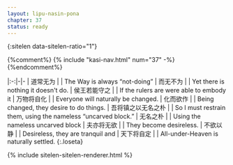 ```yaml
---
layout: lipu-nasin-pona
chapter: 37
status: ready
---
```


{:sitelen data-sitelen-ratio="1"}

{%comment%}
{% include "kasi-nav.html" num="37" -%}
{%endcomment%}

|:-:|-|-
| 道常无为 |  | The Way is always “not-doing”
| 而无不为 |  | Yet there is nothing it doesn't do.
| 侯王若能守之 |  | If the rulers are were able to embody it
| 万物将自化 |  | Everyone will naturally be changed.
| 化而欲作 |  | Being changed, they desire to do things.
| 吾将镇<wbr/>之以<wbr/>无名之朴 |  | So I must restrain them, using the nameless “uncarved block.”
| 无名之朴 |  | Using the nameless uncarved block
| 夫亦将无欲 |  | They become desireless.
| 不欲以静 |  | Desireless, they are tranquil and
| 天下将自定 |  | All-under-Heaven is naturally settled.
{:.loseta}

{% include sitelen-sitelen-renderer.html %}
